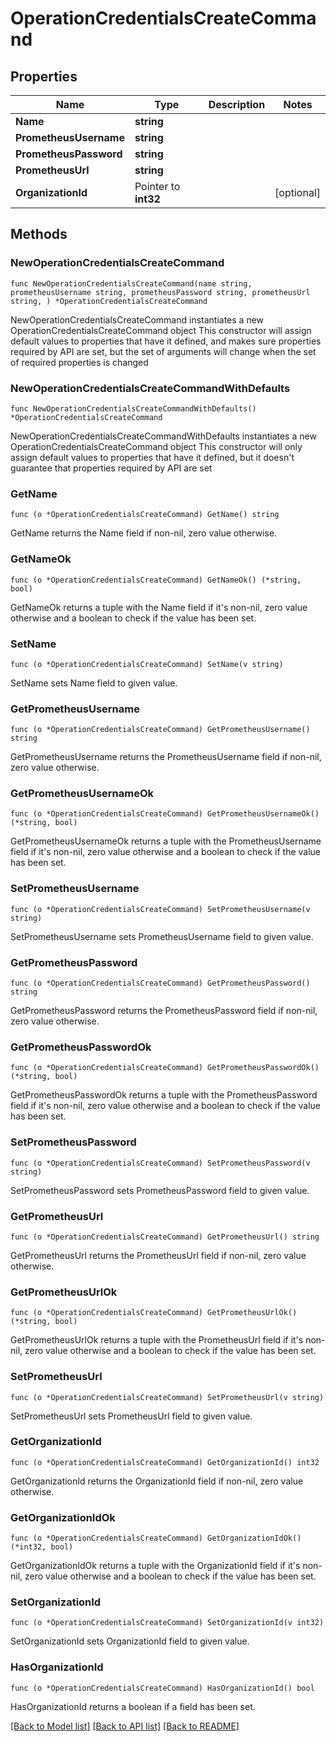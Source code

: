 # OperationCredentialsCreateCommand

## Properties

Name | Type | Description | Notes
------------ | ------------- | ------------- | -------------
**Name** | **string** |  | 
**PrometheusUsername** | **string** |  | 
**PrometheusPassword** | **string** |  | 
**PrometheusUrl** | **string** |  | 
**OrganizationId** | Pointer to **int32** |  | [optional] 

## Methods

### NewOperationCredentialsCreateCommand

`func NewOperationCredentialsCreateCommand(name string, prometheusUsername string, prometheusPassword string, prometheusUrl string, ) *OperationCredentialsCreateCommand`

NewOperationCredentialsCreateCommand instantiates a new OperationCredentialsCreateCommand object
This constructor will assign default values to properties that have it defined,
and makes sure properties required by API are set, but the set of arguments
will change when the set of required properties is changed

### NewOperationCredentialsCreateCommandWithDefaults

`func NewOperationCredentialsCreateCommandWithDefaults() *OperationCredentialsCreateCommand`

NewOperationCredentialsCreateCommandWithDefaults instantiates a new OperationCredentialsCreateCommand object
This constructor will only assign default values to properties that have it defined,
but it doesn't guarantee that properties required by API are set

### GetName

`func (o *OperationCredentialsCreateCommand) GetName() string`

GetName returns the Name field if non-nil, zero value otherwise.

### GetNameOk

`func (o *OperationCredentialsCreateCommand) GetNameOk() (*string, bool)`

GetNameOk returns a tuple with the Name field if it's non-nil, zero value otherwise
and a boolean to check if the value has been set.

### SetName

`func (o *OperationCredentialsCreateCommand) SetName(v string)`

SetName sets Name field to given value.


### GetPrometheusUsername

`func (o *OperationCredentialsCreateCommand) GetPrometheusUsername() string`

GetPrometheusUsername returns the PrometheusUsername field if non-nil, zero value otherwise.

### GetPrometheusUsernameOk

`func (o *OperationCredentialsCreateCommand) GetPrometheusUsernameOk() (*string, bool)`

GetPrometheusUsernameOk returns a tuple with the PrometheusUsername field if it's non-nil, zero value otherwise
and a boolean to check if the value has been set.

### SetPrometheusUsername

`func (o *OperationCredentialsCreateCommand) SetPrometheusUsername(v string)`

SetPrometheusUsername sets PrometheusUsername field to given value.


### GetPrometheusPassword

`func (o *OperationCredentialsCreateCommand) GetPrometheusPassword() string`

GetPrometheusPassword returns the PrometheusPassword field if non-nil, zero value otherwise.

### GetPrometheusPasswordOk

`func (o *OperationCredentialsCreateCommand) GetPrometheusPasswordOk() (*string, bool)`

GetPrometheusPasswordOk returns a tuple with the PrometheusPassword field if it's non-nil, zero value otherwise
and a boolean to check if the value has been set.

### SetPrometheusPassword

`func (o *OperationCredentialsCreateCommand) SetPrometheusPassword(v string)`

SetPrometheusPassword sets PrometheusPassword field to given value.


### GetPrometheusUrl

`func (o *OperationCredentialsCreateCommand) GetPrometheusUrl() string`

GetPrometheusUrl returns the PrometheusUrl field if non-nil, zero value otherwise.

### GetPrometheusUrlOk

`func (o *OperationCredentialsCreateCommand) GetPrometheusUrlOk() (*string, bool)`

GetPrometheusUrlOk returns a tuple with the PrometheusUrl field if it's non-nil, zero value otherwise
and a boolean to check if the value has been set.

### SetPrometheusUrl

`func (o *OperationCredentialsCreateCommand) SetPrometheusUrl(v string)`

SetPrometheusUrl sets PrometheusUrl field to given value.


### GetOrganizationId

`func (o *OperationCredentialsCreateCommand) GetOrganizationId() int32`

GetOrganizationId returns the OrganizationId field if non-nil, zero value otherwise.

### GetOrganizationIdOk

`func (o *OperationCredentialsCreateCommand) GetOrganizationIdOk() (*int32, bool)`

GetOrganizationIdOk returns a tuple with the OrganizationId field if it's non-nil, zero value otherwise
and a boolean to check if the value has been set.

### SetOrganizationId

`func (o *OperationCredentialsCreateCommand) SetOrganizationId(v int32)`

SetOrganizationId sets OrganizationId field to given value.

### HasOrganizationId

`func (o *OperationCredentialsCreateCommand) HasOrganizationId() bool`

HasOrganizationId returns a boolean if a field has been set.


[[Back to Model list]](../README.md#documentation-for-models) [[Back to API list]](../README.md#documentation-for-api-endpoints) [[Back to README]](../README.md)



